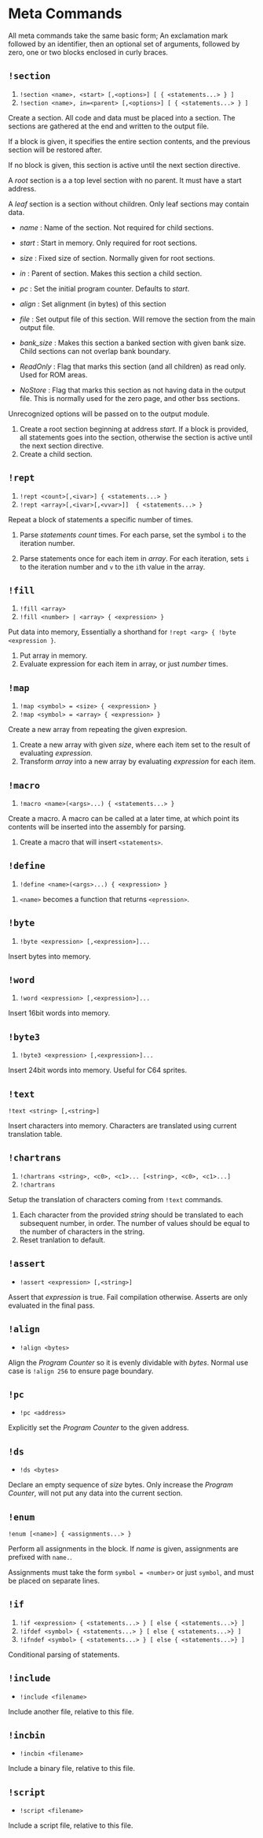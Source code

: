 
# Meta Commands

All meta commands take the same basic form; An exclamation mark followed by an identifier, then an optional set of arguments, followed by zero, one or two
blocks enclosed in curly braces.


## `!section`

1. `!section <name>, <start> [,<options>] [ { <statements...> } ]`
2. `!section <name>, in=<parent> [,<options>] [ { <statements...> } ]`

Create a section. All code and data must be placed into a section.
The sections are gathered at the end and written to the output file.

If a block is given, it specifies the entire section contents, and the previous section will be restored after.

If no block is given, this section is active until the next section directive.

A _root_ section is a a top level section with no parent. It must have a start address.

A _leaf_ section is a section without children.
Only leaf sections may contain data.

* _name_ : Name of the section. Not required for child sections.
* _start_ : Start in memory. Only required for root sections.
* _size_ : Fixed size of section. Normally given for root sections.
* _in_ : Parent of section. Makes this section a child section.
* _pc_ : Set the initial program counter. Defaults to _start_.

* _align_ : Set alignment (in bytes) of this section
* _file_ : Set output file of this section. Will remove the section from the main output file.
* _bank_size_ : Makes this section a banked section with given bank size.
  Child sections can not overlap bank boundary.

* _ReadOnly_ : Flag that marks this section (and all children) as read only. Used for ROM areas.

* _NoStore_ : Flag that marks this section as not
having data in the output file. This is normally used for the zero page, and other bss sections.

Unrecognized options will be passed on to the output module.

1. Create a root section beginning at address _start_. If a block is provided, all statements goes into the section, otherwise the section is active until the next section directive.
2. Create a child section.

## `!rept`

1. `!rept <count>[,<ivar>] { <statements...> }`
2. `!rept <array>[,<ivar>[,<vvar>]]  { <statements...> }`

Repeat a block of statements a specific number of times.

1. Parse _statements_ _count_ times. For each parse, set the symbol `i` to the iteration number.

2. Parse statements once for each item in _array_. For each iteration, sets `i` to the iteration number and `v` to the `i`th  value in the array.

## `!fill`

1. `!fill <array>`
1. `!fill <number> | <array> { <expression> }`

Put data into memory, Essentially a shorthand for
`!rept <arg> { !byte <expression }`.

1. Put array in memory.
2. Evaluate expression for each item in array, or just _number_ times.

## `!map`

1. `!map <symbol> = <size> { <expression> }`
2. `!map <symbol> = <array> { <expression> }`

Create a new array from repeating the given expresion.

1. Create a new array with given _size_, where each item set to the result of evaluating _expression_.
2. Transform _array_ into a new array by evaluating _expression_ for each item.

## `!macro`

1. `!macro <name>(<args>...) { <statements...> }` 

Create a macro. A macro can be called at a later time, at which point its contents will be inserted into the assembly for parsing.

1. Create a macro that will insert `<statements>`.

##  `!define`

1. `!define <name>(<args>...) { <expression> }` 

[//]:<>

1. `<name>` becomes a function that returns `<epression>`.

## `!byte`

1. `!byte <expression> [,<expression>]...`

Insert bytes into memory.

## `!word`

1. `!word <expression> [,<expression>]...`

Insert 16bit words into memory.

## `!byte3`

1. `!byte3 <expression> [,<expression>]...`

Insert 24bit words into memory. Useful for C64 sprites.

## `!text`

`!text <string> [,<string>]`

Insert characters into memory. Characters are translated using
current translation table.

## `!chartrans`

1. `!chartrans <string>, <c0>, <c1>... [<string>, <c0>, <c1>...]`
2. `!chartrans`

Setup the translation of characters coming from `!text` commands.

1. Each character from the provided _string_ should be translated to each
   subsequent number, in order. The number of values should be equal to the
   number of characters in the string.
2. Reset tranlation to default.

## `!assert`

* `!assert <expression> [,<string>]`

Assert that _expression_ is true. Fail compilation otherwise.
Asserts are only evaluated in the final pass.

## `!align`

* `!align <bytes>`

Align the _Program Counter_ so it is evenly dividable with _bytes_.
Normal use case is `!align 256` to ensure page boundary.

##  `!pc`

* `!pc <address>`

Explicitly set the _Program Counter_ to the given address.

## `!ds`

* `!ds <bytes>`

Declare an empty sequence of _size_ bytes. Only increase the _Program Counter_, will not put any data into the current section.


## `!enum`

`!enum [<name>] { <assignments...> }`

Perform all assignments in the block. If _name_ is given,
assignments are prefixed with `name.`.

Assignments must take the form `symbol = <number>` or just `symbol`, and must be placed on separate lines.

## `!if`

1. `!if <expression> { <statements...> } [ else { <statements...>} ]`
1. `!ifdef <symbol> { <statements...> } [ else { <statements...>} ]`
1. `!ifndef <symbol> { <statements...> } [ else { <statements...>} ]`

Conditional parsing of statements.

## `!include`

* `!include <filename>`

Include another file, relative to this file.

## `!incbin`

* `!incbin <filename>`

Include a binary file, relative to this file.

## `!script`

* `!script <filename>`

Include a script file, relative to this file.